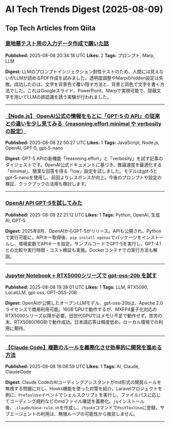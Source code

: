 # AI Tech Trends Digest (2025-08-09)


## Top Tech Articles from Qiita


### [意地悪テスト用の入力データ作成で躓いた話](https://qiita.com/steelpipe75/items/2489c86a73ef60f7980e)
**Published:** 2025-08-08 20:34:18 UTC
**Likes:** 2
**Tags:** プロンプト, Marp, LLM

**Digest:**
LLMのプロンプトインジェクション耐性テストのため、人間には見えないがLLMが読めるPDF作成を試みました。透明度調整やMarpのhidden設定は失敗。成功したのは、文字を背景色で覆い隠す方法と、背景と同色で文字を書く方法でした。これはGoogleスライド、PowerPoint、Marpで実現可能で、隠蔽文字を用いてLLMの誤認識を誘う実験が行われました。

---

### [【Node.js】 OpenAI公式の情報をもとに「GPT-5 の API」の従来との違いを少し見てみる（reasoning.effort minimal や verbosity の設定）](https://qiita.com/youtoy/items/edf41b9b733769b60cc0)
**Published:** 2025-08-08 22:50:27 UTC
**Likes:** 1
**Tags:** JavaScript, Node.js, OpenAI, GPT-5, gpt-5-nano

**Digest:**
GPT-5 APIの新機能「reasoning.effort」と「verbosity」を試す記事のダイジェストです。OpenAI公式ドキュメントに基づき、推論速度を最適化する「minimal」、簡潔な回答を得る「low」設定を試しました。モデルはgpt-5とgpt-5-nanoを使用し、前回よりレスポンスが向上。今後のプロンプトや設定の検証、クックブックの活用も検討します。

---

### [OpenAI API GPT-5を試してみた](https://qiita.com/tama_genai/items/87a49160723ff49a5092)
**Published:** 2025-08-08 22:21:12 UTC
**Likes:** 1
**Tags:** Python, OpenAI, 生成AI, GPT-5

**Digest:**
2025年8月、OpenAIからGPT-5がリリース。APIも公開され、Pythonで実行可能に。APIキー取得後、`pip install openai`でパッケージをインストールし、環境変数でAPIキーを設定。サンプルコードでGPT-5を実行し、GPT-4.1との比較や実行時間・コスト検証も実施。Dockerコンテナでの実行方法も解説。

---

### [Jupyter Notebook + RTX5000シリーズで gpt-oss-20b を試す](https://qiita.com/hgodai/items/5fedc8f168e31b4e8247)
**Published:** 2025-08-08 19:38:01 UTC
**Likes:** 1
**Tags:** LLM, RTX5090, LocalLLM, gpt-oss, GPT-OSS-20B

**Digest:**
OpenAIが公開したオープンLLMモデル、gpt-oss-20bは、Apache 2.0ライセンスで商用利用可能。16GB GPUで動作するが、MXFP4量子化対応のRTX5000シリーズ以降が必要。旧世代GPUではメモリ不足で動作せず。苦労の末、RTX5080(16GB)で動作成功。日本語応答は精度低め。ローカル環境での利用に期待。

---

### [【Claude Code】複数のルールを義務化させ効率的に開発を進める方法](https://qiita.com/NUKKOSPECIAL/items/6f63afe68cd46c32536b)
**Published:** 2025-08-08 16:08:59 UTC
**Likes:** 1
**Tags:** AI, Claude, ClaudeCode

**Digest:**
Claude CodeのAIコーディングアシスタントがmd形式の開発ルールを無視する問題に対し、Hooks機能を使った対策を紹介。Laravelプロジェクトを例に、`PreToolUse`イベントでシェルスクリプトを実行し、ファイルパスに応じてコーディング規約などのmdファイル確認を義務化。`jq`インストール後、`.claude/base-rule.sh`を作成し、`/hooks`コマンドで`PostToolUse`に登録。サブエージェントの利用は、無限ループの可能性から推奨しません。

---